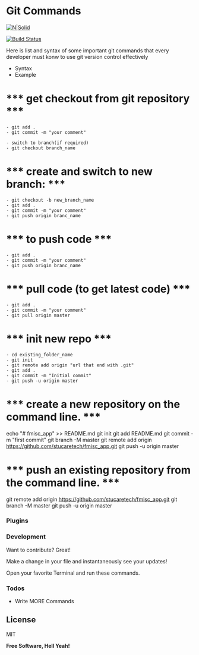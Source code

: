 # Git Commands

[![N|Solid](https://cldup.com/dTxpPi9lDf.thumb.png)](https://nodesource.com/products/nsolid)

[![Build Status](https://travis-ci.org/joemccann/dillinger.svg?branch=master)](https://travis-ci.org/joemccann/dillinger)

Here is list and syntax of some important git commands that every developer must konw to use git version control effectively

  - Syntax
  - Example


# *** get checkout from git repository *** 
    - git add .
    - git commit -m "your comment"

    - switch to branch(if required)
    - git checkout branch_name

# *** create and switch to new branch: *** 
    - git checkout -b new_branch_name
    - git add .
    - git commit -m "your comment"
    - git push origin branc_name

# *** to push code *** 
    - git add .
    - git commit -m "your comment"
    - git push origin branc_name



# *** pull code (to get latest code) ***
    - git add .
    - git commit -m "your comment"
    - git pull origin master

# *** init new repo ***
    - cd existing_folder_name
    - git init
    - git remote add origin "url that end with .git"
    - git add .
    - git commit -m "Initial commit"
    - git push -u origin master
    
# *** create a new repository on the command line. ***    
  echo "# fmisc_app" >> README.md
  git init
  git add README.md
  git commit -m "first commit"
  git branch -M master
  git remote add origin https://github.com/stucaretech/fmisc_app.git
  git push -u origin master
              
# *** push an existing repository from the command line. ***  
git remote add origin https://github.com/stucaretech/fmisc_app.git
git branch -M master
git push -u origin master

### Plugins


### Development

Want to contribute? Great!

Make a change in your file and instantaneously see your updates!

Open your favorite Terminal and run these commands.

### Todos

 - Write MORE Commands


License
----

MIT


**Free Software, Hell Yeah!**





 
